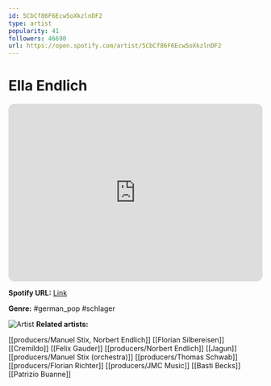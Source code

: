 ```yaml
---
id: 5CbCf86F6Ecw5oXkzlnDF2
type: artist
popularity: 41
followers: 46690
url: https://open.spotify.com/artist/5CbCf86F6Ecw5oXkzlnDF2
---
```

# Ella Endlich

<iframe style="border-radius:12px" src="https://open.spotify.com/embed/artist/5CbCf86F6Ecw5oXkzlnDF2" width="100%" height="352" frameBorder="0" allowfullscreen="" allow="autoplay; clipboard-write; encrypted-media; fullscreen; picture-in-picture" loading="lazy"></iframe>

**Spotify URL:** [Link](https://open.spotify.com/artist/5CbCf86F6Ecw5oXkzlnDF2)

**Genre:**  #german_pop #schlager

![Artist](https://i.scdn.co/image/ab6761610000e5eb4dacf97404efc22f4b6d89a8)
**Related artists:**

[[producers/Manuel Stix, Norbert Endlich]]
[[Florian Silbereisen]]
[[Cremildo]]
[[Felix Gauder]]
[[producers/Norbert Endlich]]
[[Jagun]]
[[producers/Manuel Stix (orchestra)]]
[[producers/Thomas Schwab]]
[[producers/Florian Richter]]
[[producers/JMC Music]]
[[Basti Becks]]
[[Patrizio Buanne]]
